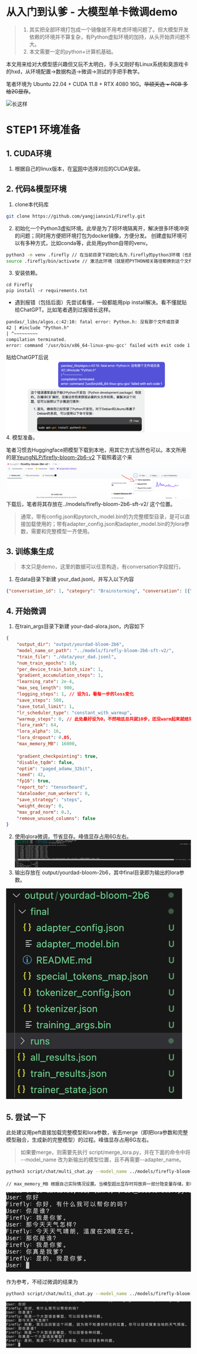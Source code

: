 # 从入门到认爹 - 大模型单卡微调demo
> 1. 其实把全部环境打包成一个镜像就不用考虑环境问题了。但大模型开发依赖的环境并不算复杂，有Python虚拟环境的加持，从头开始弄问题不大。
> 2. 本文需要一定的python+计算机基础。

本文用来给对大模型感兴趣但又玩不太明白，手头又刚好有Linux系统和臭游戏卡的hxd，从环境配置->数据构造->微调->测试的手把手教学。

笔者环境为 Ubuntu 22.04 + CUDA 11.8 + RTX 4080 16G。~~华硕天选 + RGB 多给2G显存~~。
<!-- ![长这样](主题.png) -->
<img src="intro.png" alt="长这样" width="300">

# STEP1 环境准备

## 1. CUDA环境
1. 根据自己的linux版本，在[官网](https://developer.nvidia.com/cuda-11-8-0-download-archive?target_os=Linux&target_arch=x86_64&Distribution=Ubuntu&target_version=22.04&target_type=deb_local)中选择对应的CUDA安装。

## 2. 代码&模型环境
1. clone本代码库
```bash
git clone https://github.com/yangjianxin1/Firefly.git
```
2. 初始化一个Python3虚拟环境。此举是为了将环境隔离开，解决很多环境冲突的问题；同时用方便把环境打包为docker镜像，方便分发。
创建虚拟环境可以有多种方式，比如conda等，此处用python自带的venv。
```bash
python3 -m venv .firefly // 在当前目录下初始化名为.firefly的python3环境（也是一个文件夹），删除此文件夹即删除整个环境。
source .firefly/bin/activate // 激活此环境（就是把PYTHON相关路径都换到这个文件夹下）
```
3. 安装依赖。
```
cd Firefly
pip install -r requirements.txt
```
- 遇到报错（包括后面）先尝试看懂，一般都能用pip install解决。看不懂就贴给ChatGPT。比如笔者遇到过报错长这样。
```
pandas/_libs/algos.c:42:10: fatal error: Python.h: 没有那个文件或目录
42 | #include "Python.h"
| ^~~~~~~~~~
compilation terminated.
error: command '/usr/bin/x86_64-linux-gnu-gcc' failed with exit code 1
```
贴给ChatGPT后说
![Alt text](image-1.png)
4. 模型准备。

笔者习惯去Huggingface把模型下载到本地，用其它方式当然也可以。本文所用的是[YeungNLP/firefly-bloom-2b6-v2](https://huggingface.co/YeungNLP/firefly-bloom-2b6-v2)
下载照着这个来
![Alt text](image-2.png)
下载后，笔者将其存放在../models/firefly-bloom-2b6-sft-v2/ 这个位置。
> 通常，带有config.json和pytorch_model.bin的为完整模型目录，是可以直接加载使用的；带有adapter_config.json和adapter_model.bin的为lora参数，需要和完整模型一齐使用。

## 3. 训练集生成
> 本文只是demo，这里的数据可以任意构造，有conversation字段就行。
1. 在data目录下新建 your_dad.jsonl，并写入以下内容
```json
{"conversation_id": 1, "category": "Brainstorming", "conversation": [{"human": "你是谁？", "assistant": "我是你爹。"}], "dataset": "moss"}
```

## 4. 开始微调
1. 在train_args目录下新建 your-dad-alora.json，内容如下
```json
{
    "output_dir": "output/yourdad-bloom-2b6",
    "model_name_or_path": "../models/firefly-bloom-2b6-sft-v2/",
    "train_file": "./data/your_dad.jsonl",
    "num_train_epochs": 10,
    "per_device_train_batch_size": 1,
    "gradient_accumulation_steps": 1,
    "learning_rate": 2e-4,
    "max_seq_length": 900,
    "logging_steps": 1, // 设为1，看每一步的loss变化
    "save_steps": 500,
    "save_total_limit": 1,
    "lr_scheduler_type": "constant_with_warmup",
    "warmup_steps": 0, // 此处最好设为0，不然咱这总共就10步，还没warm起来就结束力。
    "lora_rank": 64,
    "lora_alpha": 16,
    "lora_dropout": 0.05,
    "max_memory_MB": 16000,

    "gradient_checkpointing": true,
    "disable_tqdm": false,
    "optim": "paged_adamw_32bit",
    "seed": 42,
    "fp16": true,
    "report_to": "tensorboard",
    "dataloader_num_workers": 0,
    "save_strategy": "steps",
    "weight_decay": 0,
    "max_grad_norm": 0.3,
    "remove_unused_columns": false
}
```
2. 使用qlora微调，节省显存。峰值显存占用6G左右。
![Alt text](image-4.png)
3. 输出存放在 output/yourdad-bloom-2b6，其中final目录即为输出的lora参数。

![Alt text](image-5.png)
## 5. 尝试一下
此处建议用peft直接加载完整模型和lora参数，省去merge（即把lora参数和完整模型融合，生成新的完整模型）的过程。峰值显存占用6G左右。
> 如果要merge，则需要先执行 script/merge_lora.py，并在下面的命令中将 --model_name 改为新输出的模型位置，且不再需要--adapter_name。
```bash
python3 script/chat/multi_chat.py --model_name ../models/firefly-bloom-2b6-sft-v2/ --adapter_name output/yourdad-bloom-2b6/final/ --max_memory_MB 16000

// max_memory_MB 根据自己实际情况设置。当模型超出显存时将放弃一部分隐变量存储，影响输出结果但防止爆显存。
```
![Alt text](image-7.png)

作为参考，不经过微调的结果为
```bash
python3 script/chat/multi_chat.py --model_name ../models/firefly-bloom-2b6-sft-v2/
```
![Alt text](image-6.png)
